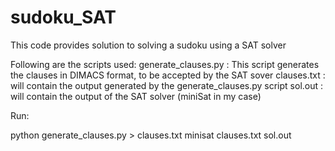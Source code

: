 # sudoku_SAT

This code provides solution to solving a sudoku using a SAT solver

Following are the scripts used:
generate_clauses.py : This script generates the clauses in DIMACS format, to be accepted by the SAT sover
clauses.txt : will contain the output generated by the generate_clauses.py script
sol.out : will contain the output of the SAT solver (miniSat in my case)

Run:

python generate_clauses.py > clauses.txt
minisat clauses.txt sol.out


